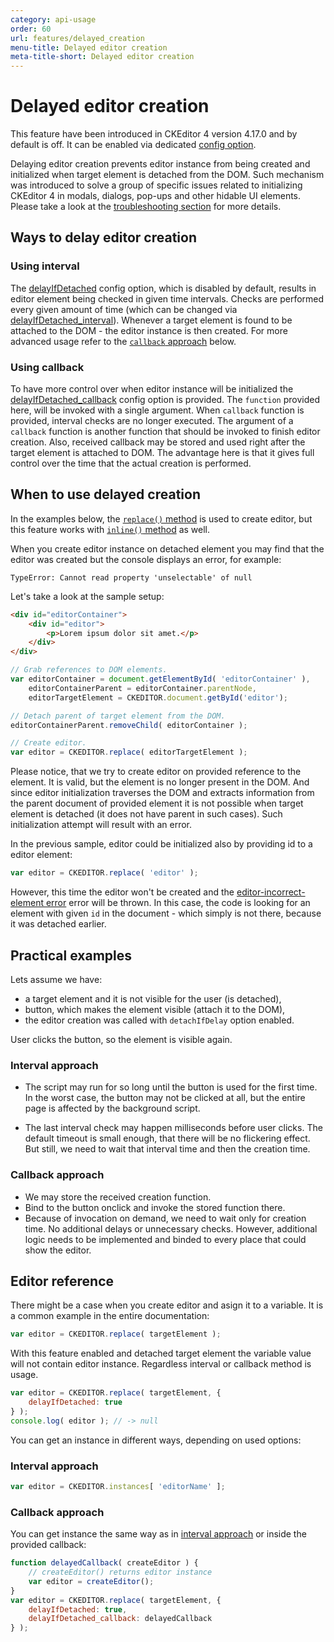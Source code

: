 ```yaml
---
category: api-usage
order: 60
url: features/delayed_creation
menu-title: Delayed editor creation
meta-title-short: Delayed editor creation
---
```

<!--
Copyright (c) 2003-2021, CKSource - Frederico Knabben. All rights reserved.
For licensing, see LICENSE.md.
-->

# Delayed editor creation

<info-box info="">This feature have been introduced in CKEditor 4 version 4.17.0 and by default is off. It can be enabled via dedicated [config option](../api/CKEDITOR_config.html#cfg-delayIfDetached).</info-box>

Delaying editor creation prevents editor instance from being created and initialized when target element is detached from the DOM. Such mechanism was introduced to solve a group of specific issues related to initializing CKEditor 4 in modals, dialogs, pop-ups and other hidable UI elements. Please take a look at the [troubleshooting section](#troubleshooting) for more details.

## Ways to delay editor creation

### Using interval

The [delayIfDetached](../api/CKEDITOR_config.html#cfg-delayIfDetached) config option, which is disabled by default, results in editor element being checked in given time intervals. Checks are performed every given amount of time (which can be changed via [delayIfDetached_interval](../api/CKEDITOR_config.html#cfg-delayIfDetached_interval)). Whenever a target element is found to be attached to the DOM - the editor instance is then created. For more advanced usage refer to the [`callback` approach](#using-callback) below.

### Using callback

To have more control over when editor instance will be initialized the [delayIfDetached_callback](../api/CKEDITOR_config.html#cfg-delayIfDetached_callback) config option is provided. The `function` provided here, will be invoked with a single argument. When `callback` function is provided, interval checks are no longer executed. The argument of a `callback` function is another function that should be invoked to finish editor creation. Also, received callback may be stored and used right after the target element is attached to DOM. The advantage here is that it gives full control over the time that the actual creation is performed.

## When to use delayed creation

<info-box info="">In the examples below, the [`replace()` method](../api/CKEDITOR.html#method-replace) is used to create editor, but this feature works with [`inline()` method](../api/CKEDITOR.html#method-inline) as well.</info-box>

When you create editor instance on detached element you may find that the editor was created but the console displays an error, for example:

```plain
TypeError: Cannot read property 'unselectable' of null
```

Let's take a look at the sample setup:

```html
<div id="editorContainer">
	<div id="editor">
		<p>Lorem ipsum dolor sit amet.</p>
	</div>
</div>
```

```js
// Grab references to DOM elements.
var editorContainer = document.getElementById( 'editorContainer' ),
	editorContainerParent = editorContainer.parentNode,
	editorTargetElement = CKEDITOR.document.getById('editor');

// Detach parent of target element from the DOM.
editorContainerParent.removeChild( editorContainer );

// Create editor.
var editor = CKEDITOR.replace( editorTargetElement );
```

Please notice, that we try to create editor on provided reference to the element. It is valid, but the element is no longer present in the DOM. And since editor initialization traverses the DOM and extracts information from the parent document of provided element it is not possible when target element is detached (it does not have parent in such cases). Such initialization attempt will result with an error.

In the previous sample, editor could be initialized also by providing id to a editor element:

```js
var editor = CKEDITOR.replace( 'editor' );
```

However, this time the editor won't be created and the [editor-incorrect-element error](https://ckeditor.com/docs/ckeditor4/latest/guide/dev_errors.html#editor-incorrect-element) error will be thrown. In this case, the code is looking for an element with given `id` in the document - which simply is not there, because it was detached earlier.

## Practical examples

Lets assume we have:
- a target element and it is not visible for the user (is detached),
- button, which makes the element visible (attach it to the DOM),
- the editor creation was called with `detachIfDelay` option enabled.

User clicks the button, so the element is visible again.

### Interval approach

- The script may run for so long until the button is used for the first time. In the worst case, the button may not be clicked at all, but the entire page is affected by the background script.

- The last interval check may happen milliseconds before user clicks. The default timeout is small enough, that there will be no flickering effect. But still, we need to wait that interval time and then the creation time.

### Callback approach

- We may store the received creation function.
- Bind to the button onclick and invoke the stored function there.
- Because of invocation on demand, we need to wait only for creation time. No additional delays or unnecessary checks. However, additional logic needs to be implemented and binded to every place that could show the editor.

## Editor reference

There might be a case when you create editor and asign it to a variable. It is a common example in the entire documentation:
```js
var editor = CKEDITOR.replace( targetElement );
```
With this feature enabled and detached target element the variable value will not contain editor instance. Regardless interval or callback method is usage.

```js
var editor = CKEDITOR.replace( targetElement, {
	delayIfDetached: true
} );
console.log( editor ); // -> null
```

You can get an instance in different ways, depending on used options:

### Interval approach
```js
var editor = CKEDITOR.instances[ 'editorName' ];
```
### Callback approach

You can get instance the same way as in [interval approach](#interval-approach-3) or inside the provided callback:
```js
function delayedCallback( createEditor ) {
	// createEditor() returns editor instance
	var editor = createEditor();
}
var editor = CKEDITOR.replace( targetElement, {
	delayIfDetached: true,
	delayIfDetached_callback: delayedCallback
} );
```

